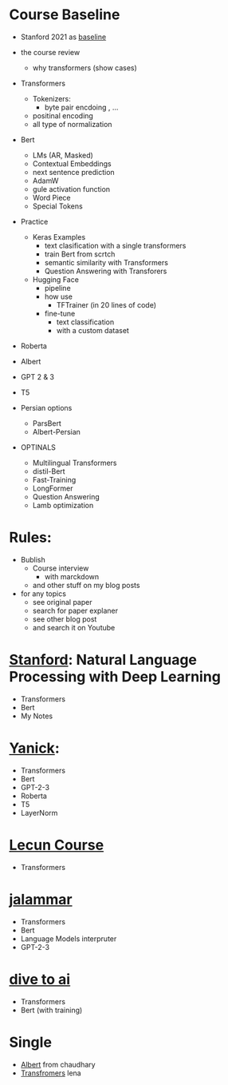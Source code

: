 # Course Baseline
  - Stanford 2021 as [baseline](http://web.stanford.edu/class/cs224n/)
  - the course review
    - why transformers (show cases)
  - Transformers
    - Tokenizers:
      - byte pair encdoing , ...
    - positinal encoding
    - all type of normalization
  - Bert
    - LMs (AR, Masked)
    - Contextual Embeddings
    - next sentence prediction
    - AdamW
    - gule activation function
    - Word Piece
    - Special Tokens
  - Practice
    - Keras Examples
      - text clasification with a single transformers
      - train Bert from scrtch
      - semantic similarity with Transformers
      - Question Answering with Transforers
    - Hugging Face
      - pipeline
      - how use
        - TFTrainer (in 20 lines of code)
      - fine-tune 
        - text classification
        - with a custom dataset
  - Roberta
  - Albert
  - GPT 2 & 3
  - T5
  - Persian options
    - ParsBert
    - Albert-Persian
  
  - OPTINALS
    - Multilingual Transformers
    - distil-Bert
    - Fast-Training
    - LongFormer
    - Question Answering
    - Lamb optimization
  
    
# Rules:
  - Bublish
    - Course interview 
      - with marckdown
    - and other stuff on my blog posts
  - for any topics
    - see original paper
    - search for paper explaner
    - see other blog post
    - and search it on Youtube


# [Stanford](https://www.youtube.com/playlist?list=PLoROMvodv4rOhcuXMZkNm7j3fVwBBY42z): Natural Language Processing with Deep Learning
- Transformers
- Bert
- My Notes

# [Yanick](https://www.youtube.com/channel/UCZHmQk67mSJgfCCTn7xBfew): 
- Transformers
- Bert
- GPT-2-3
- Roberta
- T5
- LayerNorm

# [Lecun Course](https://www.youtube.com/playlist?list=PLLHTzKZzVU9eaEyErdV26ikyolxOsz6mq)
- Transformers

# [jalammar](http://jalammar.github.io/)
- Transformers
- Bert
- Language Models interpruter
- GPT-2-3

# [dive to ai](https://d2l.ai)
- Transformers
- Bert (with training)

# Single
- [Albert](https://amitness.com/2020/02/albert-visual-summary) from chaudhary
- [Transfromers](lena-voita.github.io) lena


